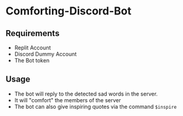 # Comforting-Discord-Bot

## Requirements
* Replit Account
* Discord Dummy Account
* The Bot token

## Usage
* The bot will reply to the detected sad words in the server.
* It will "comfort" the members of the server
* The bot can also give inspiring quotes via the command ```$inspire ```

